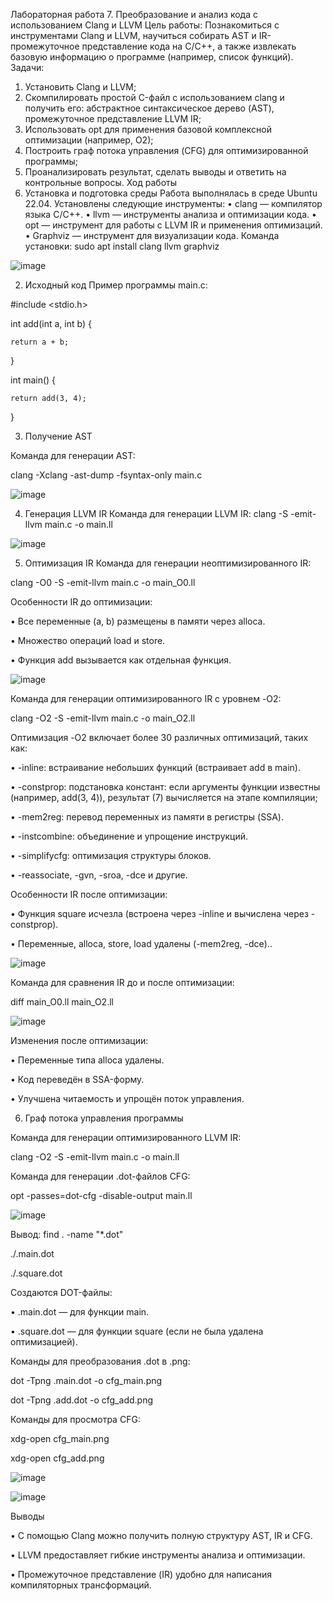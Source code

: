 Лабораторная работа 7. Преобразование и анализ кода с использованием Clang и LLVM
Цель работы: Познакомиться с инструментами Clang и LLVM, научиться собирать AST и IR-промежуточное представление кода на C/C++, а также извлекать базовую информацию о программе (например, список функций). Задачи:
1.	Установить Clang и LLVM;
2.	Скомпилировать простой C-файл с использованием clang и получить его: абстрактное синтаксическое дерево (AST), промежуточное представление LLVM IR;
3.	Использовать opt для применения базовой комплексной оптимизации (например, О2);
4.	Построить граф потока управления (CFG) для оптимизированной программы;
5.	Проанализировать результат, сделать выводы и ответить на контрольные вопросы.
Ход работы
1. Установка и подготовка среды
Работа выполнялась в среде Ubuntu 22.04. Установлены следующие инструменты:
•	clang — компилятор языка C/C++.
•	llvm — инструменты анализа и оптимизации кода.
•	opt — инструмент для работы с LLVM IR и применения оптимизаций.
•	Graphviz — инструмент для визуализации кода.
Команда установки:
sudo apt install clang llvm graphviz


![image](https://github.com/user-attachments/assets/cfbaeddc-ac1a-462f-9f18-29c4a4bf20ec)

2. Исходный код
Пример программы main.c:

#include <stdio.h>

int add(int a, int b) {

    return a + b;   
    
}

int main() {

    return add(3, 4);  
    
}

3. Получение AST

Команда для генерации AST:

clang -Xclang -ast-dump -fsyntax-only main.c




![image](https://github.com/user-attachments/assets/9a745fac-2c7c-430f-adba-709e6379a844)

4. Генерация LLVM IR
Команда для генерации LLVM IR:
clang -S -emit-llvm main.c -o main.ll


![image](https://github.com/user-attachments/assets/f2ea8371-c89f-4286-925d-fa5ed64a05c3)

5. Оптимизация IR
Команда для генерации неоптимизированного IR:

clang -O0 -S -emit-llvm main.c -o main_O0.ll

Особенности IR до оптимизации:

•	Все переменные (a, b) размещены в памяти через alloca.

•	Множество операций load и store.

•	Функция add вызывается как отдельная функция.

![image](https://github.com/user-attachments/assets/7f66ccee-3e35-4e5e-b764-48b1d55b7dd3)

Команда для генерации оптимизированного IR с уровнем -O2:

clang -O2 -S -emit-llvm main.c -o main_O2.ll

Оптимизация -O2 включает более 30 различных оптимизаций, таких как:

•	-inline: встраивание небольших функций (встраивает add в main).

•	-constprop: подстановка констант: если аргументы функции известны (например, add(3, 4)), результат (7) вычисляется на этапе компиляции;

•	-mem2reg: перевод переменных из памяти в регистры (SSA).

•	-instcombine: объединение и упрощение инструкций.

•	-simplifycfg: оптимизация структуры блоков.

•	-reassociate, -gvn, -sroa, -dce и другие.

Особенности IR после оптимизации:

•	Функция square исчезла (встроена через -inline и вычислена через -constprop).

•	Переменные, alloca, store, load удалены (-mem2reg, -dce)..


![image](https://github.com/user-attachments/assets/f610d6e1-e674-407f-95e5-3e8b1cca28ee)

Команда для сравнения IR до и после оптимизации:

diff main_O0.ll main_O2.ll

![image](https://github.com/user-attachments/assets/4984b609-7b70-4542-b345-b065ed77849d)

Изменения после оптимизации:

•	Переменные типа alloca удалены.

•	Код переведён в SSA-форму.

•	Улучшена читаемость и упрощён поток управления.

6. Граф потока управления программы
   
Команда для генерации оптимизированного LLVM IR:

clang -O2 -S -emit-llvm main.c -o main.ll

Команда для генерации .dot-файлов CFG:

opt -passes=dot-cfg -disable-output main.ll

![image](https://github.com/user-attachments/assets/3f0584bd-ca1a-40ee-96c4-d13a02e76cdf)

Вывод:
find . -name "*.dot"

./.main.dot

./.square.dot

Создаются DOT-файлы:

•	.main.dot — для функции main.

•	.square.dot — для функции square (если не была удалена оптимизацией).

Команды для преобразования .dot в .png:

dot -Tpng .main.dot -o cfg_main.png

dot -Tpng .add.dot -o cfg_add.png

Команды для просмотра CFG:

xdg-open cfg_main.png

xdg-open cfg_add.png


![image](https://github.com/user-attachments/assets/43f545c0-713c-4367-afae-51e8fdc680c8)

![image](https://github.com/user-attachments/assets/acb66d68-7b0e-4e72-a3c5-575245ce504b)

Выводы

•	С помощью Clang можно получить полную структуру AST, IR и CFG.

•	LLVM предоставляет гибкие инструменты анализа и оптимизации.

•	Промежуточное представление (IR) удобно для написания компиляторных трансформаций.










